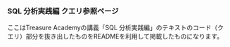 ### SQL 分析実践編 クエリ参照ページ
ここはTreasure Academyの講義「SQL 分析実践編」のテキストのコード（クエリ）部分を抜き出したものをREADMEを利用して掲載したものになります。
